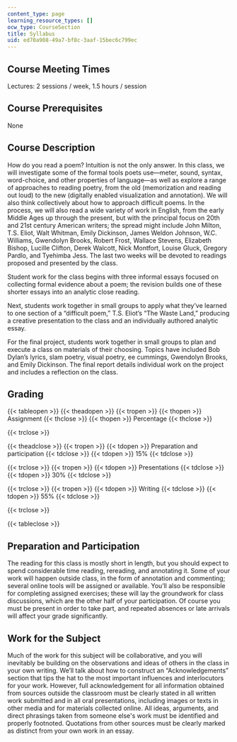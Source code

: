 ```yaml
---
content_type: page
learning_resource_types: []
ocw_type: CourseSection
title: Syllabus
uid: ed70a908-49a7-bf8c-3aaf-15bec6c799ec
---
```


Course Meeting Times
--------------------

Lectures: 2 sessions / week, 1.5 hours / session

Course Prerequisites
--------------------

None

Course Description
------------------

How do you read a poem? Intuition is not the only answer. In this class, we will investigate some of the formal tools poets use—meter, sound, syntax, word-choice, and other properties of language—as well as explore a range of approaches to reading poetry, from the old (memorization and reading out loud) to the new (digitally enabled visualization and annotation). We will also think collectively about how to approach difficult poems. In the process, we will also read a wide variety of work in English, from the early Middle Ages up through the present, but with the principal focus on 20th and 21st century American writers; the spread might include John Milton, T.S. Eliot, Walt Whitman, Emily Dickinson, James Weldon Johnson, W.C. Williams, Gwendolyn Brooks, Robert Frost, Wallace Stevens, Elizabeth Bishop, Lucille Clifton, Derek Walcott, Nick Montfort, Louise Gluck, Gregory Pardlo, and Tyehimba Jess. The last two weeks will be devoted to readings proposed and presented by the class.

Student work for the class begins with three informal essays focused on collecting formal evidence about a poem; the revision builds one of these shorter essays into an analytic close reading.

Next, students work together in small groups to apply what they’ve learned to one section of a “difficult poem,” T.S. Eliot’s “The Waste Land,” producing a creative presentation to the class and an individually authored analytic essay.

For the final project, students work together in small groups to plan and execute a class on materials of their choosing. Topics have included Bob Dylan’s lyrics, slam poetry, visual poetry, ee cummings, Gwendolyn Brooks, and Emily Dickinson. The final report details individual work on the project and includes a reflection on the class.

Grading
-------

{{< tableopen >}}
{{< theadopen >}}
{{< tropen >}}
{{< thopen >}}
Assignment
{{< thclose >}}
{{< thopen >}}
Percentage
{{< thclose >}}

{{< trclose >}}

{{< theadclose >}}
{{< tropen >}}
{{< tdopen >}}
Preparation and participation
{{< tdclose >}}
{{< tdopen >}}
15%
{{< tdclose >}}

{{< trclose >}}
{{< tropen >}}
{{< tdopen >}}
Presentations
{{< tdclose >}}
{{< tdopen >}}
30%
{{< tdclose >}}

{{< trclose >}}
{{< tropen >}}
{{< tdopen >}}
Writing
{{< tdclose >}}
{{< tdopen >}}
55%
{{< tdclose >}}

{{< trclose >}}

{{< tableclose >}}

Preparation and Participation
-----------------------------

The reading for this class is mostly short in length, but you should expect to spend considerable time reading, rereading, and annotating it. Some of your work will happen outside class, in the form of annotation and commenting; several online tools will be assigned or available. You’ll also be responsible for completing assigned exercises; these will lay the groundwork for class discussions, which are the other half of your participation. Of course you must be present in order to take part, and repeated absences or late arrivals will affect your grade significantly.

Work for the Subject
--------------------

Much of the work for this subject will be collaborative, and you will inevitably be building on the observations and ideas of others in the class in your own writing. We’ll talk about how to construct an “Acknowledgements” section that tips the hat to the most important influences and interlocutors for your work. However, full acknowledgement for all information obtained from sources outside the classroom must be clearly stated in all written work submitted and in all oral presentations, including images or texts in other media and for materials collected online. All ideas, arguments, and direct phrasings taken from someone else's work must be identified and properly footnoted. Quotations from other sources must be clearly marked as distinct from your own work in an essay.